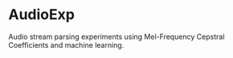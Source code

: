 # AudioExp
Audio stream parsing experiments using Mel-Frequency Cepstral Coefficients and machine learning.

